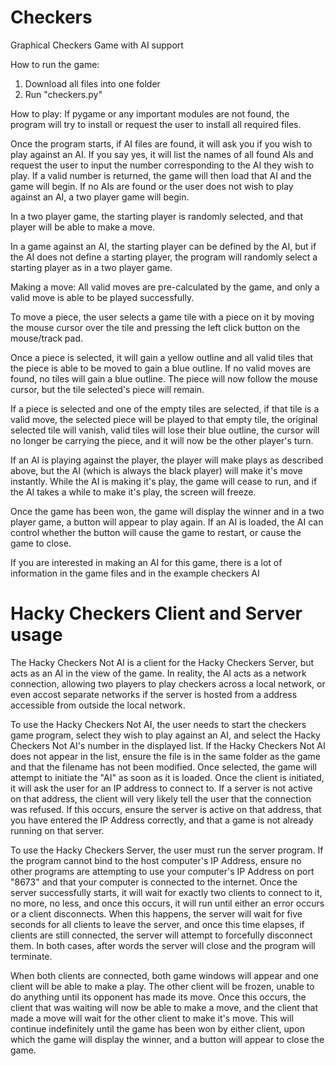 # Checkers
Graphical Checkers Game with AI support

How to run the game:
1. Download all files into one folder
2. Run "checkers.py"

How to play:
If pygame or any important modules are not found, the program
will try to install or request the user to install all required
files.

Once the program starts, if AI files are found, it will ask you if
you wish to play against an AI. If you say yes, it will list the names
of all found AIs and request the user to input the number corresponding to
the AI they wish to play. If a valid number is returned, the game will then
load that AI and the game will begin. If no AIs are found or the user
does not wish to play against an AI, a two player game will begin.

In a two player game, the starting player is randomly selected, and that
player will be able to make a move.

In a game against an AI, the starting player can be defined by the AI,
but if the AI does not define a starting player, the program will
randomly select a starting player as in a two player game.

Making a move:
All valid moves are pre-calculated by the game, and only a valid
move is able to be played successfully.

To move a piece, the user selects a game tile with a piece on it
by moving the mouse cursor over the tile and pressing the left click
button on the mouse/track pad.

Once a piece is selected, it will gain a yellow outline and all
valid tiles that the piece is able to be moved to gain a blue
outline. If no valid moves are found, no tiles will gain a blue
outline. The piece will now follow the mouse cursor, but the
tile selected's piece will remain.

If a piece is selected and one of the empty tiles are selected,
if that tile is a valid move, the selected piece will be played
to that empty tile, the original selected tile will vanish,
valid tiles will lose their blue outline, the cursor will no
longer be carrying the piece, and it will now be the other
player's turn.

If an AI is playing against the player, the player will make
plays as described above, but the AI (which is always the black
player) will make it's move instantly. While the AI is making
it's play, the game will cease to run, and if the AI takes a
while to make it's play, the screen will freeze.

Once the game has been won, the game will display the winner
and in a two player game, a button will appear to play again.
If an AI is loaded, the AI can control whether the button will
cause the game to restart, or cause the game to close.

If you are interested in making an AI for this game, there is a lot
of information in the game files and in the example checkers AI

# Hacky Checkers Client and Server usage
The Hacky Checkers Not AI is a client for the Hacky Checkers Server,
but acts as an AI in the view of the game. In reality, the AI acts
as a network connection, allowing two players to play checkers
across a local network, or even accost separate networks if the
server is hosted from a address accessible from outside the local
network.

To use the Hacky Checkers Not AI, the user needs to start the
checkers game program, select they wish to play against an AI,
and select the Hacky Checkers Not AI's number in the displayed
list. If the Hacky Checkers Not AI does not appear in the
list, ensure the file is in the same folder as the game
and that the filename has not been modified. Once selected,
the game will attempt to initiate the "AI" as soon as it is loaded.
Once the client is initiated, it will ask the user for an IP address
to connect to. If a server is not active on that address, the
client will very likely tell the user that the connection was
refused. If this occurs, ensure the server is active on that
address, that you have entered the IP Address correctly, and
that a game is not already running on that server.

To use the Hacky Checkers Server, the user must run the
server program. If the program cannot bind to the host
computer's IP Address, ensure no other programs are
attempting to use your computer's IP Address on port
"8673" and that your computer is connected to the
internet. Once the server successfully starts, it
will wait for exactly two clients to connect to it,
no more, no less, and once this occurs, it will run
until either an error occurs or a client disconnects.
When this happens, the server will wait for five
seconds for all clients to leave the server, and once
this time elapses, if clients are still connected, the server
will attempt to forcefully disconnect them. In both cases,
after words the server will close and the program will terminate.

When both clients are connected, both game windows will appear
and one client will be able to make a play. The other client
will be frozen, unable to do anything until its opponent has
made its move. Once this occurs, the client that was waiting will
now be able to make a move, and the client that made a move will
wait for the other client to make it's move. This will continue
indefinitely until the game has been won by either client,
upon which the game will display the winner, and a button will
appear to close the game.
